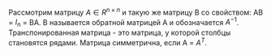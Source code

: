 Рассмотрим матрицу $A \in{R^{n\times n}}$ и такую же матрицу B со свойством: AB = $I_n$ = BA. B называется обратной матрицей A и обозначается $A^{-1}$. 
Транспонированная матрица - это матрица, у которой столбцы становятся рядами. 
Матрица симметрична, если A = $A^{T}$.
